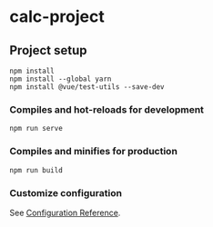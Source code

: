 # calc-project

## Project setup
```
npm install
npm install --global yarn
npm install @vue/test-utils --save-dev
```

### Compiles and hot-reloads for development
```
npm run serve
```

### Compiles and minifies for production
```
npm run build
```

### Customize configuration
See [Configuration Reference](https://cli.vuejs.org/config/).
